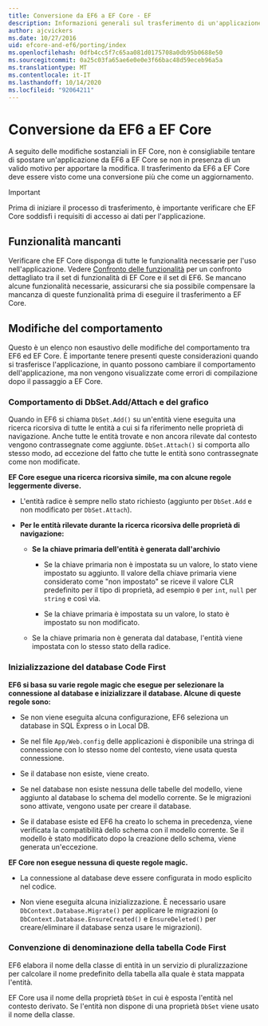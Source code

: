 ```yaml
---
title: Conversione da EF6 a EF Core - EF
description: Informazioni generali sul trasferimento di un'applicazione da Entity Framework 6 a Entity Framework Core
author: ajcvickers
ms.date: 10/27/2016
uid: efcore-and-ef6/porting/index
ms.openlocfilehash: 0dfb4cc5f7c65aa081d0175708a0db95b0688e50
ms.sourcegitcommit: 0a25c03fa65ae6e0e0e3f66bac48d59eceb96a5a
ms.translationtype: MT
ms.contentlocale: it-IT
ms.lasthandoff: 10/14/2020
ms.locfileid: "92064211"
---
```

# <a name="porting-from-ef6-to-ef-core"></a>Conversione da EF6 a EF Core

A seguito delle modifiche sostanziali in EF Core, non è consigliabile tentare di spostare un'applicazione da EF6 a EF Core se non in presenza di un valido motivo per apportare la modifica.
Il trasferimento da EF6 a EF Core deve essere visto come una conversione più che come un aggiornamento.

> [!IMPORTANT]
> Prima di iniziare il processo di trasferimento, è importante verificare che EF Core soddisfi i requisiti di accesso ai dati per l'applicazione.

## <a name="missing-features"></a>Funzionalità mancanti

Verificare che EF Core disponga di tutte le funzionalità necessarie per l'uso nell'applicazione. Vedere [Confronto delle funzionalità](xref:efcore-and-ef6/index) per un confronto dettagliato tra il set di funzionalità di EF Core e il set di EF6. Se mancano alcune funzionalità necessarie, assicurarsi che sia possibile compensare la mancanza di queste funzionalità prima di eseguire il trasferimento a EF Core.

## <a name="behavior-changes"></a>Modifiche del comportamento

Questo è un elenco non esaustivo delle modifiche del comportamento tra EF6 ed EF Core. È importante tenere presenti queste considerazioni quando si trasferisce l'applicazione, in quanto possono cambiare il comportamento dell'applicazione, ma non vengono visualizzate come errori di compilazione dopo il passaggio a EF Core.

### <a name="dbsetaddattach-and-graph-behavior"></a>Comportamento di DbSet.Add/Attach e del grafico

Quando in EF6 si chiama `DbSet.Add()` su un'entità viene eseguita una ricerca ricorsiva di tutte le entità a cui si fa riferimento nelle proprietà di navigazione. Anche tutte le entità trovate e non ancora rilevate dal contesto vengono contrassegnate come aggiunte. `DbSet.Attach()` si comporta allo stesso modo, ad eccezione del fatto che tutte le entità sono contrassegnate come non modificate.

**EF Core esegue una ricerca ricorsiva simile, ma con alcune regole leggermente diverse.**

*  L'entità radice è sempre nello stato richiesto (aggiunto per `DbSet.Add` e non modificato per `DbSet.Attach`).

*  **Per le entità rilevate durante la ricerca ricorsiva delle proprietà di navigazione:**

    *  **Se la chiave primaria dell'entità è generata dall'archivio**

        * Se la chiave primaria non è impostata su un valore, lo stato viene impostato su aggiunto. Il valore della chiave primaria viene considerato come "non impostato" se riceve il valore CLR predefinito per il tipo di proprietà, ad esempio `0` per `int`, `null` per `string` e così via.

        * Se la chiave primaria è impostata su un valore, lo stato è impostato su non modificato.

    *  Se la chiave primaria non è generata dal database, l'entità viene impostata con lo stesso stato della radice.

### <a name="code-first-database-initialization"></a>Inizializzazione del database Code First

**EF6 si basa su varie regole magic che esegue per selezionare la connessione al database e inizializzare il database. Alcune di queste regole sono:**

* Se non viene eseguita alcuna configurazione, EF6 seleziona un database in SQL Express o in Local DB.

* Se nel file `App/Web.config` delle applicazioni è disponibile una stringa di connessione con lo stesso nome del contesto, viene usata questa connessione.

* Se il database non esiste, viene creato.

* Se nel database non esiste nessuna delle tabelle del modello, viene aggiunto al database lo schema del modello corrente. Se le migrazioni sono attivate, vengono usate per creare il database.

* Se il database esiste ed EF6 ha creato lo schema in precedenza, viene verificata la compatibilità dello schema con il modello corrente. Se il modello è stato modificato dopo la creazione dello schema, viene generata un'eccezione.

**EF Core non esegue nessuna di queste regole magic.**

* La connessione al database deve essere configurata in modo esplicito nel codice.

* Non viene eseguita alcuna inizializzazione. È necessario usare `DbContext.Database.Migrate()` per applicare le migrazioni (o `DbContext.Database.EnsureCreated()` e `EnsureDeleted()` per creare/eliminare il database senza usare le migrazioni).

### <a name="code-first-table-naming-convention"></a>Convenzione di denominazione della tabella Code First

EF6 elabora il nome della classe di entità in un servizio di pluralizzazione per calcolare il nome predefinito della tabella alla quale è stata mappata l'entità.

EF Core usa il nome della proprietà `DbSet` in cui è esposta l'entità nel contesto derivato. Se l'entità non dispone di una proprietà `DbSet` viene usato il nome della classe.

